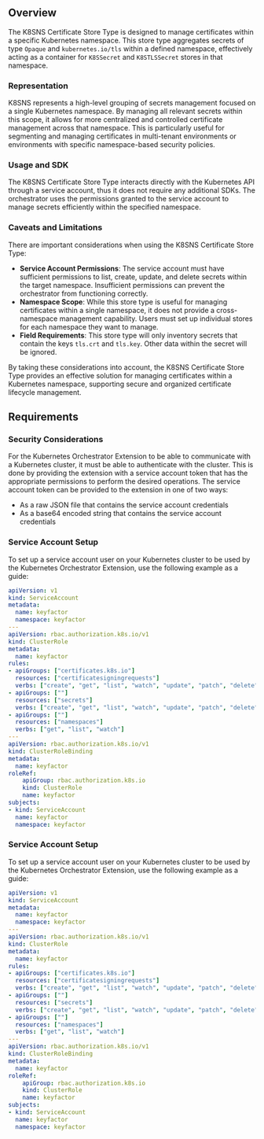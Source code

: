 ## Overview

The K8SNS Certificate Store Type is designed to manage certificates within a specific Kubernetes namespace. This store type aggregates secrets of type `Opaque` and `kubernetes.io/tls` within a defined namespace, effectively acting as a container for `K8SSecret` and `K8STLSSecret` stores in that namespace.

### Representation

K8SNS represents a high-level grouping of secrets management focused on a single Kubernetes namespace. By managing all relevant secrets within this scope, it allows for more centralized and controlled certificate management across that namespace. This is particularly useful for segmenting and managing certificates in multi-tenant environments or environments with specific namespace-based security policies.

### Usage and SDK

The K8SNS Certificate Store Type interacts directly with the Kubernetes API through a service account, thus it does not require any additional SDKs. The orchestrator uses the permissions granted to the service account to manage secrets efficiently within the specified namespace.

### Caveats and Limitations

There are important considerations when using the K8SNS Certificate Store Type:

- **Service Account Permissions**: The service account must have sufficient permissions to list, create, update, and delete secrets within the target namespace. Insufficient permissions can prevent the orchestrator from functioning correctly.
- **Namespace Scope**: While this store type is useful for managing certificates within a single namespace, it does not provide a cross-namespace management capability. Users must set up individual stores for each namespace they want to manage.
- **Field Requirements**: This store type will only inventory secrets that contain the keys `tls.crt` and `tls.key`. Other data within the secret will be ignored.

By taking these considerations into account, the K8SNS Certificate Store Type provides an effective solution for managing certificates within a Kubernetes namespace, supporting secure and organized certificate lifecycle management.

## Requirements

### Security Considerations
For the Kubernetes Orchestrator Extension to be able to communicate with a Kubernetes cluster, it must
be able to authenticate with the cluster.  This is done by providing the extension with a service account
token that has the appropriate permissions to perform the desired operations. The service account token
can be provided to the extension in one of two ways:
- As a raw JSON file that contains the service account credentials
- As a base64 encoded string that contains the service account credentials

### Service Account Setup
To set up a service account user on your Kubernetes cluster to be used by the Kubernetes Orchestrator Extension, use the following example as a guide:
```yaml
apiVersion: v1
kind: ServiceAccount
metadata:
  name: keyfactor
  namespace: keyfactor
---
apiVersion: rbac.authorization.k8s.io/v1
kind: ClusterRole
metadata:
  name: keyfactor
rules:
- apiGroups: ["certificates.k8s.io"]
  resources: ["certificatesigningrequests"]
  verbs: ["create", "get", "list", "watch", "update", "patch", "delete"]
- apiGroups: [""]
  resources: ["secrets"]
  verbs: ["create", "get", "list", "watch", "update", "patch", "delete"]
- apiGroups: [""]
  resources: ["namespaces"]
  verbs: ["get", "list", "watch"]
---
apiVersion: rbac.authorization.k8s.io/v1
kind: ClusterRoleBinding
metadata:
  name: keyfactor
roleRef:
    apiGroup: rbac.authorization.k8s.io
    kind: ClusterRole
    name: keyfactor
subjects:
- kind: ServiceAccount
  name: keyfactor
  namespace: keyfactor
```

### Service Account Setup
To set up a service account user on your Kubernetes cluster to be used by the Kubernetes Orchestrator Extension, use the following example as a guide:
```yaml
apiVersion: v1
kind: ServiceAccount
metadata:
  name: keyfactor
  namespace: keyfactor
---
apiVersion: rbac.authorization.k8s.io/v1
kind: ClusterRole
metadata:
  name: keyfactor
rules:
- apiGroups: ["certificates.k8s.io"]
  resources: ["certificatesigningrequests"]
  verbs: ["create", "get", "list", "watch", "update", "patch", "delete"]
- apiGroups: [""]
  resources: ["secrets"]
  verbs: ["create", "get", "list", "watch", "update", "patch", "delete"]
- apiGroups: [""]
  resources: ["namespaces"]
  verbs: ["get", "list", "watch"]
---
apiVersion: rbac.authorization.k8s.io/v1
kind: ClusterRoleBinding
metadata:
  name: keyfactor
roleRef:
    apiGroup: rbac.authorization.k8s.io
    kind: ClusterRole
    name: keyfactor
subjects:
- kind: ServiceAccount
  name: keyfactor
  namespace: keyfactor
```

